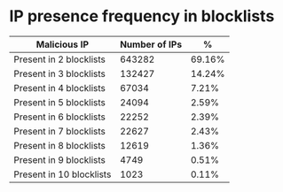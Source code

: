 # IP presence frequency in blocklists
| Malicious IP | Number of IPs | % |
|----|----|----|
| Present in 2 blocklists | 643282 | 69.16% |
| Present in 3 blocklists | 132427 | 14.24% |
| Present in 4 blocklists | 67034 | 7.21% |
| Present in 5 blocklists | 24094 | 2.59% |
| Present in 6 blocklists | 22252 | 2.39% |
| Present in 7 blocklists | 22627 | 2.43% |
| Present in 8 blocklists | 12619 | 1.36% |
| Present in 9 blocklists | 4749 | 0.51% |
| Present in 10 blocklists | 1023 | 0.11% |
